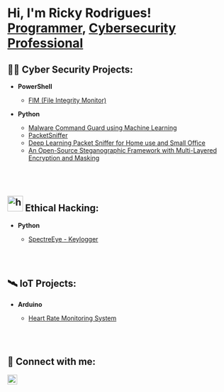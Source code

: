 <h1>Hi, I'm Ricky Rodrigues! <br/><a href="https://github.com/exposure18">Programmer</a>, <a href="https://www.linkedin.com/in/rickyboscorodrigues/">Cybersecurity Professional</a>

<h2>👨‍💻 Cyber Security Projects:</h2>

- <b>PowerShell</b>
  - [FIM (File Integrity Monitor)](https://github.com/exposure18/FileIntegrityMonitoring)
 
- <b>Python</b>
  - [Malware Command Guard using Machine Learning](https://github.com/exposure18/MalCommandGuard)
  - [PacketSniffer](https://github.com/exposure18/PacketSniffer)
  - [Deep Learning Packet Sniffer for Home use and Small Office](https://github.com/exposure18/DLPS)
  - [An Open-Source Steganographic Framework with Multi-Layered Encryption and Masking](https://github.com/exposure18/Steganography)

<br></br>

<h2><img width="35" height="35" alt="hacker" src="https://github.com/user-attachments/assets/f25896d2-46ec-4720-879a-f047e7bb9df1" />
 Ethical Hacking:</h2>

- <b>Python</b>

  - [SpectreEye - Keylogger](https://github.com/exposure18/SpectreEye)

<br></br>

<h2>🛰️ IoT Projects:</h2>
 
- <b>Arduino</b>

  - [Heart Rate Monitoring System](https://github.com/exposure18/HeartRateMonitoringSystem)

<br></br>

<h2> 🤳 Connect with me:</h2>

[<img align="left" alt="Ricky | LinkedIn" width="22px" src="https://cdn.jsdelivr.net/npm/simple-icons@v3/icons/linkedin.svg" />][linkedin]


[linkedin]: https://www.linkedin.com/in/rickyboscorodrigues/
